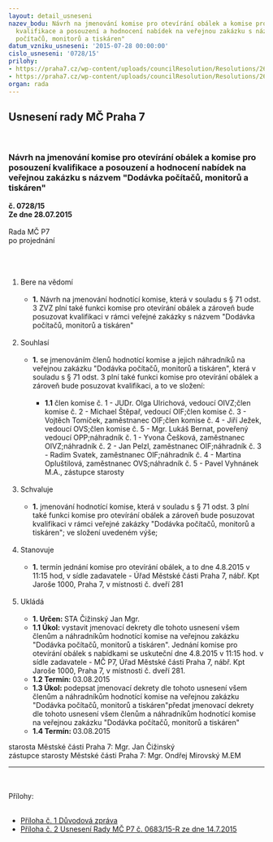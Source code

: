 ```yaml
---
layout: detail_usneseni
nazev_bodu: Návrh na jmenování komise pro otevírání obálek a komise pro posouzení
  kvalifikace a posouzení a hodnocení nabídek na veřejnou zakázku s názvem "Dodávka
  počítačů, monitorů a tiskáren"
datum_vzniku_usneseni: '2015-07-28 00:00:00'
cislo_usneseni: '0728/15'
prilohy:
- https://praha7.cz/wp-content/uploads/councilResolution/Resolutions/26121/728_15_pril1.doc
- https://praha7.cz/wp-content/uploads/councilResolution/Resolutions/26121/48-15-2._usnesen%c3%ad_%c4%8d._0683.doc
organ: rada
---
```

<div id="ucUsn_pList" class="usn">
	<span><h2>Usnesení rady MČ Praha 7 </h2>
<br></span><div class="standBody">
<span><h3>Návrh na jmenování komise pro otevírání obálek a komise pro posouzení kvalifikace a posouzení a hodnocení nabídek na veřejnou zakázku s názvem "Dodávka počítačů, monitorů a tiskáren"</h3></span><div class="center">
		<strong>č. 0728/15</strong><br>
	</div>
<div class="center">
		<strong>Ze dne 28.07.2015</strong><br><br>
	</div>Rada MČ P7<br>po projednání<br><br><br><ol>
<br><li>Bere na vědomí<br><ul>
<br><li>
<strong>1.</strong> Návrh na jmenování hodnotící komise, která v souladu s § 71 odst. 3 ZVZ plní také funkci komise pro otevírání obálek a zároveň bude posuzovat kvalifikaci v rámci veřejné zakázky s názvem "Dodávka počítačů, monitorů a tiskáren"</li>
</ul>
<br>
</li>
<li>Souhlasí<br><ul>
<br><li>
<strong>1.</strong> se jmenováním členů hodnotící komise a jejich náhradníků na veřejnou zakázku "Dodávka počítačů, monitorů a tiskáren", která v souladu s § 71 odst. 3 plní také funkci komise pro otevírání obálek a zároveň bude posuzovat kvalifikaci, a to ve složení:<br><ul>
<br><li>
<strong>1.1</strong> člen komise č. 1 - JUDr. Olga Ulrichová, vedoucí OIVZ;člen komise č. 2 - Michael Štěpař, vedoucí OIF;člen komise č. 3 - Vojtěch Tomíček, zaměstnanec OIF;člen komise č. 4 - Jiří Ježek, vedoucí OVS;člen komise č. 5 - Mgr. Lukáš Bernat, poveřený vedoucí OPP;náhradník č. 1 - Yvona Češková, zaměstnanec OIVZ;náhradník č. 2 - Jan Pelzl, zaměstnanec OIF;náhradník č. 3 - Radim Svatek, zaměstnanec OIF;náhradník č. 4 - Martina Opluštilová, zaměstnanec OVS;náhradník č. 5 - Pavel Vyhnánek M.A., zástupce starosty </li>
</ul>
</li>
</ul>
<br>
</li>
<li>Schvaluje<br><ul>
<br><li>
<strong>1.</strong> jmenování hodnotící komise, která v souladu s § 71 odst. 3 plní také funkci komise pro otevírání obálek a zároveň bude posuzovat kvalifikaci v rámci veřejné zakázky "Dodávka počítačů, monitorů a tiskáren"; ve složení uvedeném výše;</li>
</ul>
<br>
</li>
<li>Stanovuje<br><ul>
<br><li>
<strong>1.</strong> termín jednání komise pro otevírání obálek, a to dne 4.8.2015 v 11:15 hod, v sídle zadavatele - Úřad Městské části Praha 7, nábř. Kpt Jaroše 1000, Praha 7, v místnosti č. dveří 281</li>
</ul>
<br>
</li>
<li>Ukládá<br><ul>
<br><li>
<strong>1. Určen: </strong>STA Čižinský Jan Mgr.<br>
</li>
<li>
<strong>1.1 Úkol: </strong>vystavit jmenovací dekrety dle tohoto usnesení všem členům a náhradníkům hodnotící komise na veřejnou zakázku "Dodávka počítačů, monitorů a tiskáren". Jednání komise pro otevírání obálek s nabídkami se uskuteční dne 4.8.2015 v 11:15 hod. v sídle zadavatele - MČ P7, Úřad Městské části Praha 7, nábř. Kpt Jaroše 1000, Praha 7, v místnosti č. dveří 281.<br>
</li>
<li>
<strong>1.2 Termín: </strong>03.08.2015<br>
</li>
<li>
<strong>1.3 Úkol: </strong>podepsat jmenovací dekrety dle tohoto usnesení všem členům a náhradníkům hodnotící komise na veřejnou zakázku "Dodávka počítačů, monitorů a tiskáren"předat jmenovací dekrety dle tohoto usnesení všem členům a náhradníkům hodnotící komise na veřejnou zakázku "Dodávka počítačů, monitorů a tiskáren"<br>
</li>
<li>
<strong>1.4 Termín: </strong>03.08.2015</li>
</ul>
</li>
</ol>starosta Městské části Praha 7: Mgr. Jan Čižinský<br>zástupce starosty Městské části Praha 7: Mgr. Ondřej Mirovský M.EM <br><hr>
<br><br>Přílohy: <br><ul>
<br><li>
<a href="/zdroj.aspx?typ=4&amp;Id=65281&amp;sh=213904181" target="_blank" title="Odkaz na soubor - 24 kB - nové okno">Příloha č. 1 Důvodová zpráva</a> <br>
</li>
<li>
<a href="/zdroj.aspx?typ=4&amp;id=65197&amp;sh=961587253" target="_blank" title="Odkaz na soubor - 34,5 kB - nové okno">Příloha č. 2 Usnesení Rady MČ P7 č. 0683/15-R ze dne 14.7.2015</a> </li>
</ul>
</div>
</div>